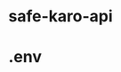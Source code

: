 # safe-karo-api
# .env 
<!-- PORT = 8000
DATEBASE_URL = "mongodb://127.0.0.1:27017"
JWT_SECRET_KEY= your-secret-key -->